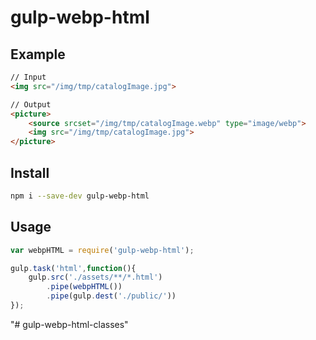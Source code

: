 # gulp-webp-html

## Example
```html
// Input
<img src="/img/tmp/catalogImage.jpg">

// Output
<picture>
    <source srcset="/img/tmp/catalogImage.webp" type="image/webp">
    <img src="/img/tmp/catalogImage.jpg">
</picture>
```
## Install
```bash
npm i --save-dev gulp-webp-html
```
## Usage
```javascript
var webpHTML = require('gulp-webp-html');

gulp.task('html',function(){
    gulp.src('./assets/**/*.html')
        .pipe(webpHTML())
        .pipe(gulp.dest('./public/'))
});
```
"# gulp-webp-html-classes" 
